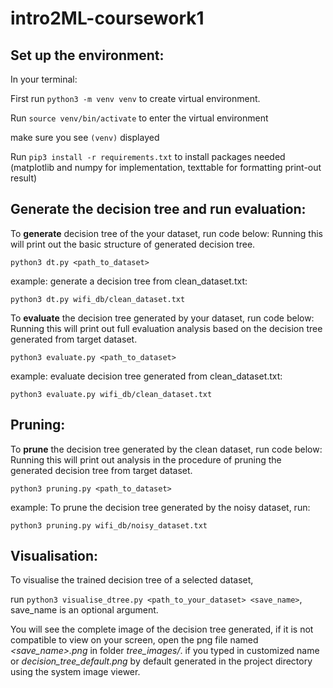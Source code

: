 # intro2ML-coursework1

## Set up the environment:
In your terminal:

First run `python3 -m venv venv` to create virtual environment.

Run `source venv/bin/activate` to enter the virtual environment

make sure you see `(venv)` displayed

Run `pip3 install -r requirements.txt` to install packages needed (matplotlib and numpy for implementation,
 texttable for formatting print-out result)

## Generate the decision tree and run evaluation:
To **generate** decision tree of the your dataset, run code below: 
Running this will print out the basic structure of generated decision tree.

`python3 dt.py <path_to_dataset> `

example: generate a decision tree from clean_dataset.txt:

`python3 dt.py wifi_db/clean_dataset.txt `

To **evaluate** the decision tree generated by your dataset, run code below: 
Running this will print out full evaluation analysis based on the decision tree generated from target dataset.

`python3 evaluate.py <path_to_dataset>`

example: evaluate decision tree generated from clean_dataset.txt:

`python3 evaluate.py wifi_db/clean_dataset.txt`

## Pruning:
To **prune** the decision tree generated by the clean dataset, run code below:
Running this will print out analysis in the procedure of pruning the generated decision tree from target dataset.

`python3 pruning.py <path_to_dataset>`


example: To prune the decision tree generated by the noisy dataset, run:

`python3 pruning.py wifi_db/noisy_dataset.txt `

## Visualisation:
To visualise the trained decision tree of a selected dataset, 

run `python3 visualise_dtree.py <path_to_your_dataset> <save_name>`, save_name is an optional argument.

You will see the complete image of the decision tree generated, if it is not compatible to view on your screen,
open the png file named _<save_name>.png_ in folder _tree_images/_. if you typed in customized name or _decision_tree_default.png_ by default
generated in the project directory using the system image viewer.
 
